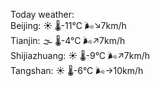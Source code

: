 Today weather:  
Beijing: ☀️   🌡️-11°C 🌬️↘7km/h  
Tianjin: 🌫  🌡️-4°C 🌬️↗7km/h  
Shijiazhuang: ☀️   🌡️-9°C 🌬️↗7km/h  
Tangshan: ☀️   🌡️-6°C 🌬️→10km/h  
